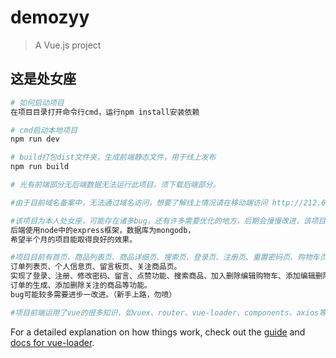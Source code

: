 # demozyy

> A Vue.js project

## 这是处女座

``` bash
# 如何启动项目
在项目目录打开命令行cmd，运行npm install安装依赖

# cmd启动本地项目
npm run dev

# build打包dist文件夹，生成前端静态文件，用于线上发布
npm run build

# 光有前端部分无后端数据无法运行此项目，须下载后端部分。

#由于目前域名备案中，无法通过域名访问，想要了解线上情况请在移动端访问 http://212.64.17.157/home

#该项目为本人处女座，可能存在诸多bug，还有许多需要优化的地方，后期会慢慢改进，该项目为前端采用vue框架，
后端使用node中的express框架，数据库为mongodb，
希望半个月的项目能取得良好的效果。

#项目目前有首页、商品列表页、商品详细页、搜索页、登录页、注册页、重置密码页、购物车页、地址页、订单生成页、
订单列表页、个人信息页、留言板页、关注商品页。
实现了登录、注册、修改密码、留言、点赞功能、搜索商品、加入删除编辑购物车、添加编辑删除地址、
订单的生成、添加删除关注的商品等功能。
bug可能较多需要进步一改进。（新手上路，勿喷）

#项目前端运用了vue的很多知识，如vuex、router、vue-loader、components、axios等
```

For a detailed explanation on how things work, check out the [guide](http://vuejs-templates.github.io/webpack/) and [docs for vue-loader](http://vuejs.github.io/vue-loader).
